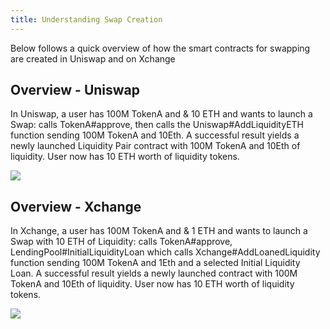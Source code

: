 ```yaml
---
title: Understanding Swap Creation
---
```


Below follows a quick overview of how the smart contracts for swapping are created in Uniswap and on Xchange

## Overview - Uniswap

In Uniswap, a user has 100M TokenA and & 10 ETH and wants to launch a Swap: calls TokenA#approve, then calls the Uniswap#AddLiquidityETH function sending 100M TokenA and 10Eth. A successful result yields a newly launched Liquidity Pair contract with 100M TokenA and 10Eth of liquidity. User now has 10 ETH worth of liquidity tokens.

![](/assets/images/cacfbfc7-f281-4e70-8cc5-6e70be194a2d.001.jpg)

## Overview - Xchange

In Xchange, a user has 100M TokenA and & 1 ETH and wants to launch a Swap with 10 ETH of Liquidity: calls TokenA#approve, LendingPool#InitialLiquidityLoan which calls Xchange#AddLoanedLiquidity function sending 100M TokenA and 1Eth and a selected Initial Liquidity Loan. A successful result yields a newly launched contract with 100M TokenA and 10Eth of liquidity. User now has 10 ETH worth of liquidity tokens.

![](/assets/images/cacfbfc7-f281-4e70-8cc5-6e70be194a2d.002.jpg)
